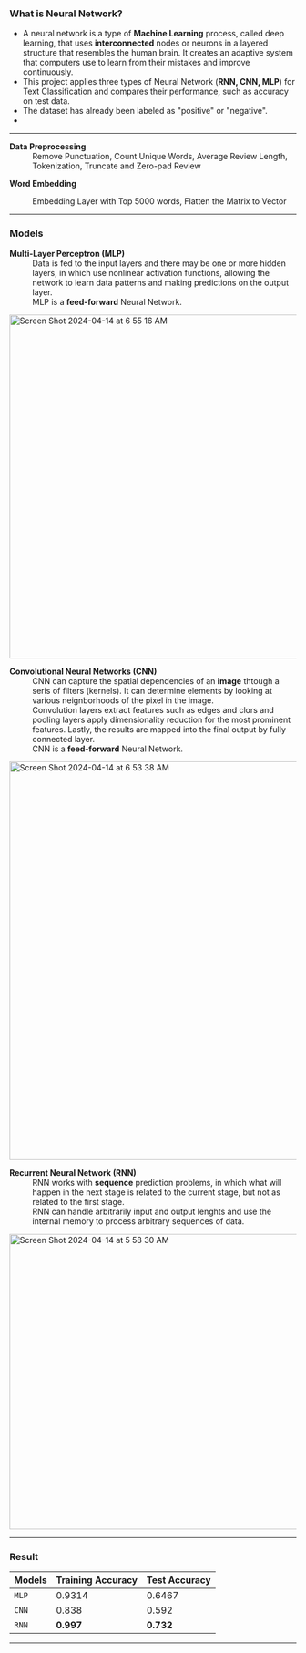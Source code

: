 ### What is Neural Network?
* A neural network is a type of **Machine Learning** process, called deep learning, that uses **interconnected** nodes or neurons in a layered structure that resembles the human brain. It creates an adaptive system that computers use to learn from their mistakes and improve continuously.  
* This project applies three types of Neural Network (**RNN, CNN, MLP**) for Text Classification and compares their performance, such as accuracy on test data.  
* The dataset has already been labeled as "positive" or "negative".
*  
---
  
<dl>
  <b>Data Preprocessing</b>
  <dd>Remove Punctuation, Count Unique Words, Average Review Length, Tokenization, Truncate and Zero-pad Review</dd>
  
  <b>Word Embedding</b>
  <dd>Embedding Layer with Top 5000 words, Flatten the Matrix to Vector</dd>
</dl>



---

### Models  
<dl>
  <dt><b>Multi-Layer Perceptron (MLP)</b></dt>
  <dd>Data is fed to the input layers and there may be one or more hidden layers, in which use nonlinear activation functions, allowing the network to learn data patterns and making predictions on the output layer.</dd>
  <dd>MLP is a <b>feed-forward</b> Neural Network.</dd>
  </dl>

<img width="604" alt="Screen Shot 2024-04-14 at 6 55 16 AM" src="https://github.com/Cxy990605/Neural-Network-for-Sentiment-Analysis/assets/99168940/f8f389c2-1782-4bbd-9f36-5799833c8712">


<dl>
  <dt><b>Convolutional Neural Networks (CNN)</b></dt>
  <dd>CNN can capture the spatial dependencies of an <b>image</b> thtough a seris of filters (kernels). It can determine elements by looking at various neignborhoods of the pixel in the image. </dd>  
  <dd>Convolution layers extract features such as edges and clors  and pooling layers apply dimensionality reduction for the most prominent features. Lastly, the results are mapped into the final output by fully connected layer.</dd>
  <dd>CNN is a <b>feed-forward</b> Neural Network.</dd>
  </dl>
  
<img width="700" alt="Screen Shot 2024-04-14 at 6 53 38 AM" src="https://github.com/Cxy990605/Neural-Network-for-Sentiment-Analysis/assets/99168940/31c5d4c7-1b1d-4710-bcdd-3fc6c29e5017">


<dl>
  <dt><b>Recurrent Neural Network (RNN)</b></dt>
  <dd>RNN works with <b>sequence</b> prediction problems, in which what will happen in the next stage is related to the current stage, but not as related to the first stage.</dd>
  <dd>RNN can handle arbitrarily input and output lenghts and use the internal memory to process arbitrary sequences of data.</dd>
  </dl>

<img width="519" alt="Screen Shot 2024-04-14 at 5 58 30 AM" src="https://github.com/Cxy990605/Neural-Network-for-Sentiment-Analysis/assets/99168940/2959f0a4-baa6-44e4-9e70-18d1f5f3ccd1">

---  
### Result

Models | Training Accuracy | Test Accuracy
--- | --- | ---
`MLP` | 0.9314 | 0.6467
`CNN` | 0.838 | 0.592
`RNN` | **0.997** | **0.732**

---



